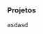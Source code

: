 <!--
title: "Projetos"
link: "/projects"
author: taffarel55
date: 22-10-2012
-->

### Projetos

asdasd
